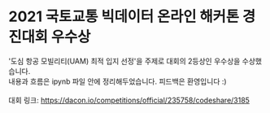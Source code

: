 # 2021 국토교통 빅데이터 온라인 해커톤 경진대회 우수상

'도심 항공 모빌리티(UAM) 최적 입지 선정'을 주제로 대회의 2등상인 우수상을 수상했습니다.<br/> 
내용과 흐름은 ipynb 파일 안에 정리해두었습니다. 피드백은 환영입니다 :)<br/> 
<br/> 
대회 링크: https://dacon.io/competitions/official/235758/codeshare/3185
